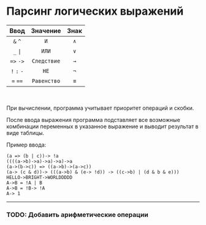 # Парсинг логических выражений

Ввод | Значение | Знак
:-: | :-: | :-:
`&` `^`   | `И` | `∧`
`_` `\|` | `ИЛИ` | `∨`
`=>` `->` | `Следствие` | `→`
`!` `:` `-` | `НЕ` | `¬`
`=` `==` | `Равенство` | `≡`

<br>

При вычислении, программа учитывает приоритет операций и скобки.

После ввода выражения программа подставляет все возможные комбинации переменных в указанное выражение и выводит результат в виде таблицы. 

Пример ввода:
```
(a => (b | c))-> !a
((((a->b)->a)->a)->a)->a
(a->(b->c)) => ((a->b)->(a->c))
(a-> (c & d))-> (((a->b) & (e-> !d)) -> ((c->b) | (d & b & e)))
HELLO->BRIGHT->WORLDDDDD
A->B = !A | B
A->B = !B-> !A
A-> 1
```

___

### TODO: Добавить арифметические операции
